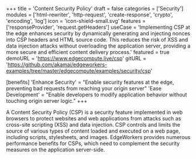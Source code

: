 +++
title = 'Content Security Policy'
draft = false
categories = ['Security']
modules = ['html-rewriter', 'http-request', 'create-response', 'crypto', 'encoding', 'log']
icon = 'icon-shield-small.svg'
features = ['responseProvider', 'request.getHeaders']
useCase = 'Implementing CSP at the edge enhances security by dynamically generating and injecting nonces into CSP headers and HTML source code. This reduces the risk of XSS and data injection attacks without overloading the application server, providing a more secure and efficient content delivery process.'
featured = true
demoURL = 'https://www.edgecompute.live/csp'
gitURL = 'https://github.com/akamai/edgeworkers-examples/tree/master/edgecompute/examples/security/csp'

[benefits]
	'Enhance Security' = "Enable security features at the edge, preventing bad requests from reaching your origin server"
	'Ease Development' = "Enable developers to modify application behavior without touching origin server logic."
+++

A Content Security Policy (CSP) is a security feature implemented in web browsers to protect websites and web applications from attacks such as cross-site scripting (XSS) and data injection. CSP controls and limits the source of various types of content loaded and executed on a web page, including scripts, stylesheets, and images. EdgeWorkers provides numerous performance benefits for CSPs, which need to complement the security measures on the application server-side.